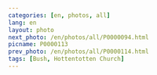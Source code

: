 ```yaml
---
categories: [en, photos, all]
lang: en
layout: photo
next_photo: /en/photos/all/P0000094.html
picname: P0000113
prev_photo: /en/photos/all/P0000114.html
tags: [Bush, Hottentotten Church]
---
```

